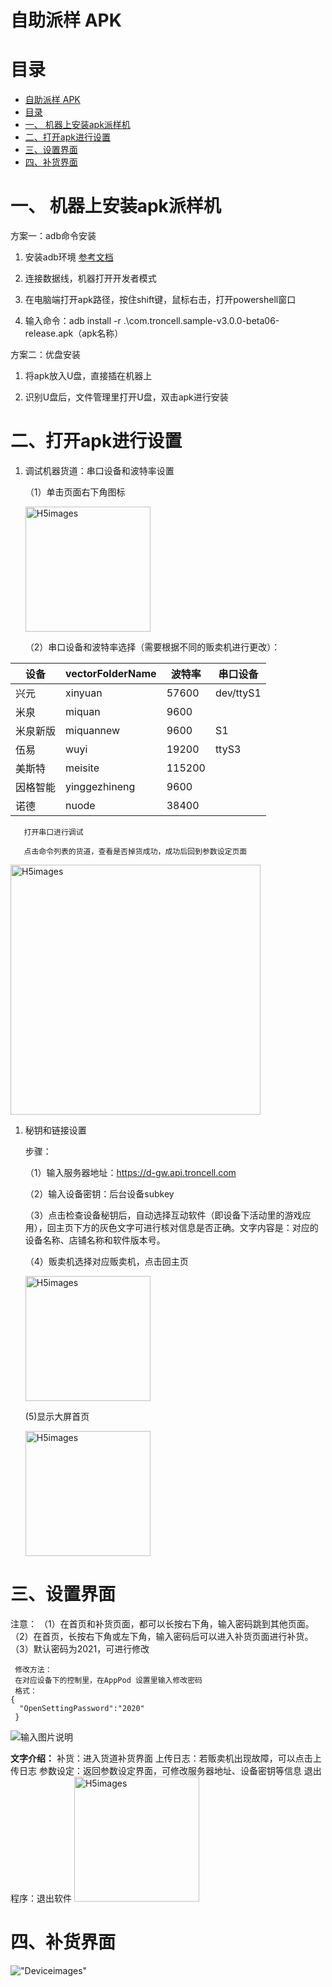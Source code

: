 # 自助派样 APK
# 目录
- [自助派样 APK](#自助派样-apk)
- [目录](#目录)
- [一、 机器上安装apk派样机](#一-机器上安装apk派样机)
- [二、打开apk进行设置](#二打开apk进行设置)
- [三、设置界面](#三设置界面)
- [四、补货界面](#四补货界面)

# 一、 机器上安装apk派样机
方案一：adb命令安装

1. 安装adb环境 [参考文档](https://blog.csdn.net/weixin_55018452/article/details/121992202) 
   
2. 连接数据线，机器打开开发者模式

3. 在电脑端打开apk路径，按住shift键，鼠标右击，打开powershell窗口

4. 输入命令：adb install -r .\com.troncell.sample-v3.0.0-beta06-release.apk（apk名称）

方案二：优盘安装

1. 将apk放入U盘，直接插在机器上
   
2. 识别U盘后，文件管理里打开U盘，双击apk进行安装

# 二、打开apk进行设置

1. 调试机器货道：串口设备和波特率设置

   （1）单击页面右下角图标

   <img style="width:200px" class="right" src="/Docs/Sample/images/Deviceimages/1.png" alt="H5images" />



   （2）串口设备和波特率选择（需要根据不同的贩卖机进行更改）：

| 设备   | vectorFolderName | 波特率    |串口设备|
|------|------------------|--------|-------|
| 兴元   | xinyuan          | 57600  |dev/ttyS1|
| 米泉   | miquan           | 9600   |   |
| 米泉新版 | miquannew        | 9600   |S1|
| 伍易   | wuyi             | 19200  |ttyS3|
| 美斯特  | meisite          | 115200 |   |
| 因格智能 | yinggezhineng    | 9600   |  |
| 诺德   | nuode            | 38400  |  |

       打开串口进行调试

       点击命令列表的货道，查看是否掉货成功，成功后回到参数设定页面

   <img style="width:400px" class="right" src="/Docs/Sample/images/Deviceimages/2.png" alt="H5images" />

1. 秘钥和链接设置

   步骤：

   （1）输入服务器地址：https://d-gw.api.troncell.com

   （2）输入设备密钥：后台设备subkey

   （3）点击检查设备秘钥后，自动选择互动软件（即设备下活动里的游戏应用），回主页下方的灰色文字可进行核对信息是否正确。文字内容是：对应的设备名称、店铺名称和软件版本号。

   （4）贩卖机选择对应贩卖机，点击回主页

    <img style="width:200px" class="right" src="/Docs/Sample/images/Deviceimages/3.png" alt="H5images" />

   (5)显示大屏首页

   <img style="width:200px" class="right" src="/Docs/Sample/images/Deviceimages/6.png" alt="H5images" />

# 三、设置界面
注意：
（1）在首页和补货页面，都可以长按右下角，输入密码跳到其他页面。
（2）在首页，长按右下角或左下角，输入密码后可以进入补货页面进行补货。
（3）默认密码为2021，可进行修改

     修改方法：
     在对应设备下的控制里，在AppPod 设置里输入修改密码
     格式：
    {
      "OpenSettingPassword":"2020"
     }
![输入图片说明](https://images.gitee.com/uploads/images/2021/0909/103540_25c9a0f3_8867015.png "屏幕截图.png")

**文字介绍：**
补货：进入货道补货界面
上传日志：若贩卖机出现故障，可以点击上传日志
参数设定：返回参数设定界面，可修改服务器地址、设备密钥等信息
退出程序：退出软件
<img style="width:200px" class="right" src="/Docs/Sample/images/Deviceimages/4.png" alt="H5images" />

# 四、补货界面
!["Deviceimages"](/Docs/Sample/images/Deviceimages/5.png)

